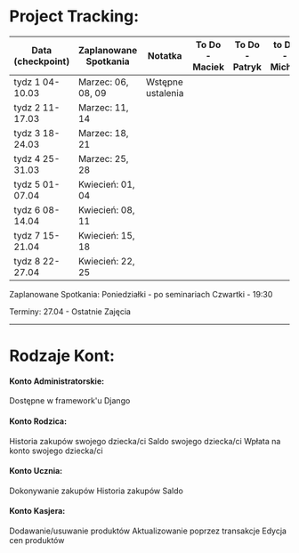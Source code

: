 # Project Tracking:


| Data (checkpoint) | Zaplanowane Spotkania | Notatka  | To Do - Maciek | To Do - Patryk | to Do - Michał |
|-------------------|-----------------------|----------------------|----------------|----------------|----------------|
| tydz 1  04-10.03  | Marzec: 06, 08, 09    | Wstępne ustalenia    |                |                |                |
| tydz 2  11-17.03  | Marzec: 11, 14        |                      |                |                |                |
| tydz 3  18-24.03  | Marzec: 18, 21        |                      |                |                |                |
| tydz 4  25-31.03  | Marzec: 25, 28        |                      |                |                |                |
| tydz 5  01-07.04  | Kwiecień: 01, 04      |                      |                |                |                |
| tydz 6  08-14.04  | Kwiecień: 08, 11      |                      |                |                |                |
| tydz 7  15-21.04  | Kwiecień: 15, 18      |                      |                |                |                |
| tydz 8  22-27.04  | Kwiecień: 22, 25      |                      |                |                |                |

Zaplanowane Spotkania:
Poniedziałki - po seminariach 
Czwartki - 19:30 


Terminy:
    27.04 - Ostatnie Zajęcia

-------------------------------------------------------------------------------------------------

# Rodzaje Kont:

#### Konto Administratorskie:
Dostępne w framework'u Django

#### Konto Rodzica:
Historia zakupów swojego dziecka/ci
Saldo swojego dziecka/ci
Wpłata na konto swojego dziecka/ci

#### Konto Ucznia:
Dokonywanie zakupów
Historia zakupów
Saldo

#### Konto Kasjera:
Dodawanie/usuwanie produktów
Aktualizowanie poprzez transakcje
Edycja cen produktów
